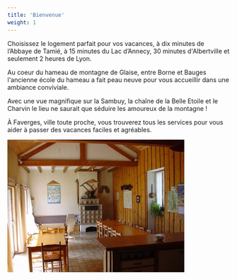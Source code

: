 ```yaml
---
title: 'Bienvenue'
weight: 1
---
```


Choisissez le logement parfait pour vos vacances, à dix minutes de l’Abbaye de Tamié, à 15 minutes du Lac d’Annecy, 30 minutes d'Albertville et seulement 2 heures de Lyon.

Au coeur du hameau de montagne de Glaise, entre Borne et  Bauges l'ancienne école du hameau a fait peau neuve pour vous accueillir dans une ambiance conviviale.

Avec une vue magnifique sur la Sambuy, la chaîne de la Belle Etoile et le Charvin le lieu ne saurait que séduire les amoureux de la montagne !

À Faverges, ville toute proche, vous trouverez tous les services pour vous aider à passer des vacances faciles et agréables.

![Dining Room](images/dining.jpg)
